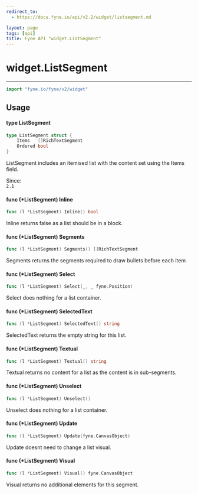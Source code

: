 ```yaml
---
redirect_to:
  - https://docs.fyne.io/api/v2.2/widget/listsegment.md

layout: page
tags: [api]
title: Fyne API "widget.ListSegment"
---
```



# widget.ListSegment
---
```go
import "fyne.io/fyne/v2/widget"
```

## Usage

#### type ListSegment

```go
type ListSegment struct {
	Items   []RichTextSegment
	Ordered bool
}
```

ListSegment includes an itemised list with the content set using the Items field.


<div class="since">Since: <code>
2.1</code></div>

#### func (*ListSegment) Inline

```go
func (l *ListSegment) Inline() bool
```
Inline returns false as a list should be in a block.

#### func (*ListSegment) Segments

```go
func (l *ListSegment) Segments() []RichTextSegment
```
Segments returns the segments required to draw bullets before each item

#### func (*ListSegment) Select

```go
func (l *ListSegment) Select(_, _ fyne.Position)
```
Select does nothing for a list container.

#### func (*ListSegment) SelectedText

```go
func (l *ListSegment) SelectedText() string
```
SelectedText returns the empty string for this list.

#### func (*ListSegment) Textual

```go
func (l *ListSegment) Textual() string
```
Textual returns no content for a list as the content is in sub-segments.

#### func (*ListSegment) Unselect

```go
func (l *ListSegment) Unselect()
```
Unselect does nothing for a list container.

#### func (*ListSegment) Update

```go
func (l *ListSegment) Update(fyne.CanvasObject)
```
Update doesnt need to change a list visual.

#### func (*ListSegment) Visual

```go
func (l *ListSegment) Visual() fyne.CanvasObject
```
Visual returns no additional elements for this segment.
